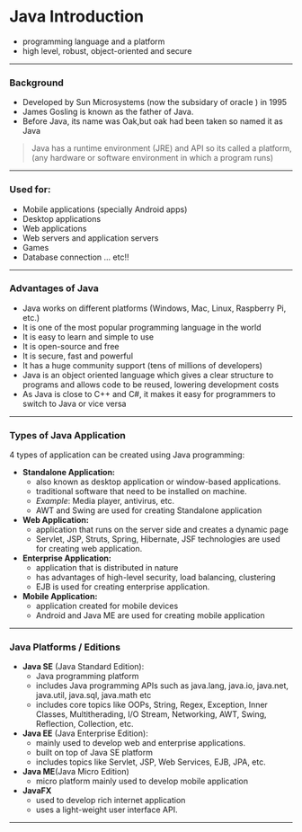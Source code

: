 # Java Introduction 
- programming language and a platform 
- high level, robust, object-oriented and secure 
---
### Background 
- Developed by Sun Microsystems (now the subsidary of oracle ) in 1995
- James Gosling is known as the father of Java. 
- Before Java, its name was Oak,but oak had been taken so named it as Java 
>  Java has a runtime environment (JRE) and API so its called a platform,(any hardware or software environment in which a program runs)
---
### Used for: 
- Mobile applications (specially Android apps)
- Desktop applications
- Web applications
- Web servers and application servers
- Games
- Database connection ... etc!!
---
### Advantages of Java 
- Java works on different platforms (Windows, Mac, Linux, Raspberry Pi, etc.)
- It is one of the most popular programming language in the world
- It is easy to learn and simple to use
- It is open-source and free
- It is secure, fast and powerful
- It has a huge community support (tens of millions of developers)
- Java is an object oriented language which gives a clear structure to programs and allows code to be reused, lowering development costs
- As Java is close to C++ and C#, it makes it easy for programmers to switch to Java or vice versa
---
### Types of Java Application 
4 types of application can be created using Java programming:
- **Standalone Application:** 
    - also known as desktop application or window-based applications. 
    - traditional software that need to be installed on machine. 
    - _Example_: Media player, antivirus, etc. 
    - AWT and Swing are used for creating Standalone application 
- **Web Application:**
    -  application that runs on the server side and creates a dynamic page 
    -  Servlet, JSP, Struts, Spring, Hibernate, JSF technologies are used for creating web application.
- **Enterprise Application:**
   - application that is distributed in nature 
   - has advantages of high-level security, load balancing, clustering
   - EJB is used for creating enterprise application. 
- **Mobile Application:**
   - application created for mobile devices 
   - Android and Java ME are used for creating mobile application 
----
### Java Platforms / Editions 
- **Java SE** (Java Standard Edition): 
    - Java programming platform
    - includes Java programming APIs such as java.lang, java.io,  java.net, java.util, java.sql, java.math etc 
    - includes core topics like OOPs, String, Regex, Exception, Inner Classes, Multitherading, I/O Stream, Networking, AWT, Swing, Reflection, Collection, etc.
- **Java EE** (Java Enterprise Edition):
    - mainly used to develop web and enterprise applications. 
    - built on top of Java SE platform 
    - includes topics like Servlet, JSP, Web Services, EJB, JPA, etc.
- **Java ME**(Java Micro Edition)
   - micro platform mainly used to develop mobile application
- **JavaFX** 
  - used to develop rich internet application 
  - uses a light-weight user interface API. 
----

